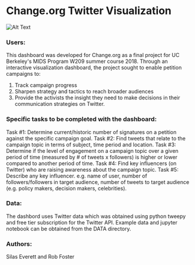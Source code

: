 # Change.org Twitter Visualization

![Alt Text](https://j.gifs.com/rRDK4L.gif)


### Users:

This dashboard was developed for Change.org as a final project for UC Berkeley's MIDS Program W209 summer course 2018. Through an interactive visualization dashboard, the project sought to enable petition campaigns to:

1. Track campaign progress 
2. Sharpen strategy and tactics to reach broader audiences
3. Provide the activists the insight they need to make decisions in their communication strategies on Twitter. 

### Specific tasks to be completed with the dashboard:

Task #1: Determine current/historic number of signatures on a petition against the specific campaign goal.
Task #2: Find tweets that relate to the campaign topic in terms of subject, time period and location.
Task #3: Determine if the level of engagement on a campaign topic over a given period of time (measured by # of tweets x followers) is higher or lower compared to another period of time.
Task #4: Find key influencers (on Twitter) who are raising awareness about the campaign topic.
Task #5: Describe any key influencer. e.g. name of user,  number of followers/followers in target audience, number of tweets to target audience (e.g. policy makers, decision makers, celebrities).

### Data:

The dashbord uses Twitter data which was obtained using python tweepy and free tier subscription for the Twitter API. Example data and jupyter notebook can be obtained from the DATA directory.

### Authors:

Silas Everett and Rob Foster
